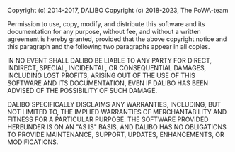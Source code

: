 Copyright (c) 2014-2017, DALIBO
Copyright (c) 2018-2023, The PoWA-team

Permission to use, copy, modify, and distribute this software and its
documentation for any purpose, without fee, and without a written agreement is
hereby granted, provided that the above copyright notice and this paragraph and
the following two paragraphs appear in all copies.

IN NO EVENT SHALL DALIBO BE LIABLE TO ANY PARTY FOR DIRECT, INDIRECT, SPECIAL,
INCIDENTAL, OR CONSEQUENTIAL DAMAGES, INCLUDING LOST PROFITS, ARISING OUT OF
THE USE OF THIS SOFTWARE AND ITS DOCUMENTATION, EVEN IF DALIBO HAS BEEN ADVISED
OF THE POSSIBILITY OF SUCH DAMAGE.

DALIBO SPECIFICALLY DISCLAIMS ANY WARRANTIES, INCLUDING, BUT NOT LIMITED TO,
THE IMPLIED WARRANTIES OF MERCHANTABILITY AND FITNESS FOR A PARTICULAR PURPOSE.
THE SOFTWARE PROVIDED HEREUNDER IS ON AN "AS IS" BASIS, AND DALIBO HAS NO
OBLIGATIONS TO PROVIDE MAINTENANCE, SUPPORT, UPDATES, ENHANCEMENTS, OR
MODIFICATIONS.
